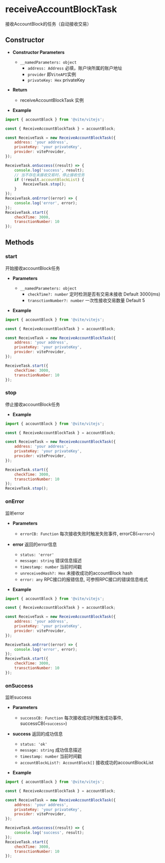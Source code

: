 
# receiveAccountBlockTask

接收AccountBlock的任务（自动接收交易）

## Constructor

- **Constructor Parameters**
    * `__namedParameters: object`        
        - `address: Address` 必填，账户块所属的账户地址
        - `provider` 即`ViteAPI`实例
        - `privateKey: Hex` privateKey

- **Return**
    * receiveAccountBlockTask 实例

- **Example**
```javascript
import { accountBlock } from '@vite/vitejs';

const { ReceiveAccountBlockTask } = accountBlock;

const ReceiveTask = new ReceiveAccountBlockTask({
    address: 'your address',
    privateKey: 'your privateKey',
    provider: viteProvider,
});

ReceiveTask.onSuccess((result) => {
    console.log('success', result);
    // 当不存在未接收交易时，停止接收任务
    if (!result.accountBlockList) {
        ReceiveTask.stop();
    }
});
ReceiveTask.onError((error) => {
    console.log('error', error);
});
ReceiveTask.start({
    checkTime: 3000,
    transctionNumber: 10
});
```

## Methods

### start
开始接收accountBlock任务

- **Parameters** 
    * `__namedParameters: object`
        - `checkTime?: number` 定时检测是否有交易未接收 Default 3000(ms)
        - `transctionNumber?: number` 一次性接收交易数量 Default 5

- **Example**
```javascript
import { accountBlock } from '@vite/vitejs';

const { ReceiveAccountBlockTask } = accountBlock;

const ReceiveTask = new ReceiveAccountBlockTask({
    address: 'your address',
    privateKey: 'your privateKey',
    provider: viteProvider,
});

ReceiveTask.start({
    checkTime: 3000,
    transctionNumber: 10
});
```

### stop
停止接收accountBlock任务

- **Example**
```javascript
import { accountBlock } from '@vite/vitejs';

const { ReceiveAccountBlockTask } = accountBlock;

const ReceiveTask = new ReceiveAccountBlockTask({
    address: 'your address',
    privateKey: 'your privateKey',
    provider: viteProvider,
});

ReceiveTask.start({
    checkTime: 3000,
    transctionNumber: 10
});
ReceiveTask.stop();
```

### onError
监听error

- **Parameters** 
    * `errorCB: Function` 每次接收失败时触发失败事件, errorCB(`<error>`)

- **error** 返回的error信息
    - `status: 'error'`
    - `message: string` 错误信息描述
    - `timestamp: number` 当前时间戳
    - `unreceivedHash?: Hex` 未接收成功的accountBlock hash
    - `error: any` RPC接口的报错信息, 可参照RPC接口的错误信息格式

- **Example**
```javascript
import { accountBlock } from '@vite/vitejs';

const { ReceiveAccountBlockTask } = accountBlock;

const ReceiveTask = new ReceiveAccountBlockTask({
    address: 'your address',
    privateKey: 'your privateKey',
    provider: viteProvider,
});

ReceiveTask.onError((error) => {
    console.log('error', error);
});
ReceiveTask.start({
    checkTime: 3000,
    transctionNumber: 10
});
```

### onSuccess
监听success

- **Parameters** 
    * `successCB: Function` 每次接收成功时触发成功事件, successCB(`<success>`)

- **success** 返回的成功信息
    - `status: 'ok'`
    - `message: string` 成功信息描述
    - `timestamp: number` 当前时间戳
    - `accountBlockList?: AccountBlock[]` 接收成功的accountBlockList

- **Example**
```javascript
import { accountBlock } from '@vite/vitejs';

const { ReceiveAccountBlockTask } = accountBlock;

const ReceiveTask = new ReceiveAccountBlockTask({
    address: 'your address',
    privateKey: 'your privateKey',
    provider: viteProvider,
});

ReceiveTask.onSuccess((result) => {
    console.log('success', result);
});
ReceiveTask.start({
    checkTime: 3000,
    transctionNumber: 10
});
```

